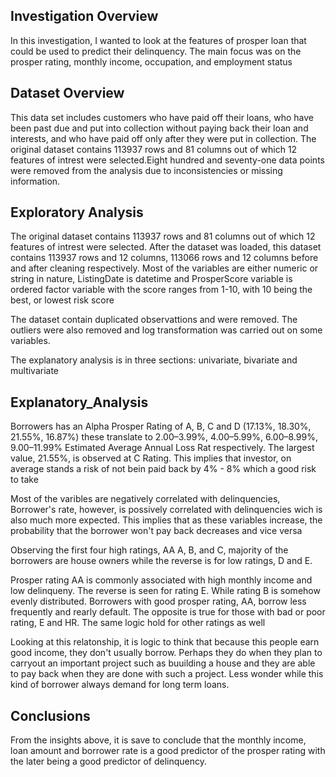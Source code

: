 ## Investigation Overview
In this investigation, I wanted to look at the features of prosper loan that could be used to predict their delinquency. The main focus was on the prosper rating, monthly income, occupation, and employment status

## Dataset Overview
This data set includes customers who have paid off their loans, who have been past due and put into collection without paying back their loan and interests, and who have paid off only after they were put in collection. The original dataset contains 113937 rows and 81 columns out of which 12 features of intrest were selected.Eight hundred and seventy-one data points were removed from the analysis due to inconsistencies or missing information.

## Exploratory Analysis
The original dataset contains 113937 rows and 81 columns out of which 12 features of intrest were selected. After the dataset was loaded, this dataset contains 113937 rows and 12 columns, 113066 rows and 12 columns before and after cleaning respectively. Most of the variables are either numeric or string in nature, ListingDate is datetime and ProsperScore variable is ordered factor variable with the score ranges from 1-10, with 10 being the best, or lowest risk score

The dataset contain duplicated observattions and were removed. The outliers were also removed and log transformation was carried out on some variables.

The explanatory analysis is in three sections: univariate, bivariate and multivariate

## Explanatory_Analysis
Borrowers has an Alpha Prosper Rating of A, B, C and D (17.13%, 18.30%, 21.55%, 16.87%) these translate to 2.00–3.99%, 4.00–5.99%, 6.00–8.99%, 9.00–11.99% Estimated Average Annual Loss Rat respectively. The largest value, 21.55%, is observed at C Rating. This implies that investor, on average stands a risk of not bein paid back by 4% - 8% which a good risk to take

Most of the varibles are negatively correlated with delinquencies, Borrower's rate, however, is possively correlated with delinquencies wich is also much more expected. This implies that as these variables increase, the probability that the borrower won't pay back decreases and vice versa

Observing the first four high ratings, AA A, B, and C, majority of the borrowers are house owners while the reverse is for low ratings, D and E.

Prosper rating AA is commonly associated with high monthly income and low delinqueny. The reverse is seen for rating E. While rating B is somehow evenly distributed.
Borrowers with good prosper rating, AA, borrow less frequently and rearly default. The opposite is true for those with bad or poor rating, E and HR. The same logic hold for other ratings as well

Looking at this relatonship, it is logic to think that because this people earn good income, they don't usually borrow. Perhaps they do when they plan to carryout an important project such as buuilding a house and they are able to pay back when they are done with such a project. Less wonder while this kind of borrower always demand for long term loans.


## Conclusions
From the insights above, it is save to conclude that the monthly income, loan amount and borrower rate is a good predictor of the prosper rating with the later being a good predictor of delinquency.
